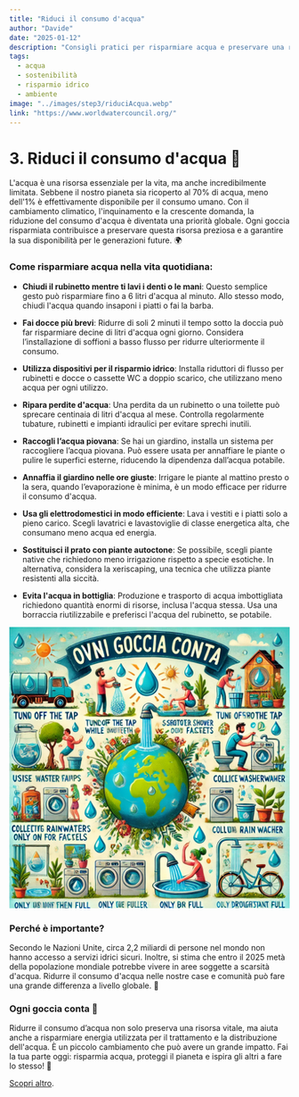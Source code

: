 ```yaml
---
title: "Riduci il consumo d'acqua"
author: "Davide"
date: "2025-01-12"
description: "Consigli pratici per risparmiare acqua e preservare una risorsa vitale per il nostro pianeta."
tags:
  - acqua
  - sostenibilità
  - risparmio idrico
  - ambiente
image: "../images/step3/riduciAcqua.webp"
link: "https://www.worldwatercouncil.org/"
---
```

# 3. Riduci il consumo d'acqua 🚿

L'acqua è una risorsa essenziale per la vita, ma anche incredibilmente limitata. Sebbene il nostro pianeta sia ricoperto al 70% di acqua, meno dell'1% è effettivamente disponibile per il consumo umano. Con il cambiamento climatico, l'inquinamento e la crescente domanda, la riduzione del consumo d'acqua è diventata una priorità globale. Ogni goccia risparmiata contribuisce a preservare questa risorsa preziosa e a garantire la sua disponibilità per le generazioni future. 🌍

### Come risparmiare acqua nella vita quotidiana:

- **Chiudi il rubinetto mentre ti lavi i denti o le mani**: Questo semplice gesto può risparmiare fino a 6 litri d'acqua al minuto. Allo stesso modo, chiudi l'acqua quando insaponi i piatti o fai la barba.

- **Fai docce più brevi**: Ridurre di soli 2 minuti il tempo sotto la doccia può far risparmiare decine di litri d'acqua ogni giorno. Considera l’installazione di soffioni a basso flusso per ridurre ulteriormente il consumo.

- **Utilizza dispositivi per il risparmio idrico**: Installa riduttori di flusso per rubinetti e docce o cassette WC a doppio scarico, che utilizzano meno acqua per ogni utilizzo.

- **Ripara perdite d'acqua**: Una perdita da un rubinetto o una toilette può sprecare centinaia di litri d'acqua al mese. Controlla regolarmente tubature, rubinetti e impianti idraulici per evitare sprechi inutili.

- **Raccogli l’acqua piovana**: Se hai un giardino, installa un sistema per raccogliere l’acqua piovana. Può essere usata per annaffiare le piante o pulire le superfici esterne, riducendo la dipendenza dall’acqua potabile.

- **Annaffia il giardino nelle ore giuste**: Irrigare le piante al mattino presto o la sera, quando l’evaporazione è minima, è un modo efficace per ridurre il consumo d'acqua.

- **Usa gli elettrodomestici in modo efficiente**: Lava i vestiti e i piatti solo a pieno carico. Scegli lavatrici e lavastoviglie di classe energetica alta, che consumano meno acqua ed energia.

- **Sostituisci il prato con piante autoctone**: Se possibile, scegli piante native che richiedono meno irrigazione rispetto a specie esotiche. In alternativa, considera la xeriscaping, una tecnica che utilizza piante resistenti alla siccità.

- **Evita l'acqua in bottiglia**: Produzione e trasporto di acqua imbottigliata richiedono quantità enormi di risorse, inclusa l'acqua stessa. Usa una borraccia riutilizzabile e preferisci l'acqua del rubinetto, se potabile.

![Risparmia acqua](../images/step3/riduciAcqua.webp)

### Perché è importante?

Secondo le Nazioni Unite, circa 2,2 miliardi di persone nel mondo non hanno accesso a servizi idrici sicuri. Inoltre, si stima che entro il 2025 metà della popolazione mondiale potrebbe vivere in aree soggette a scarsità d'acqua. Ridurre il consumo d'acqua nelle nostre case e comunità può fare una grande differenza a livello globale. 🌱

### Ogni goccia conta 🌟

Ridurre il consumo d’acqua non solo preserva una risorsa vitale, ma aiuta anche a risparmiare energia utilizzata per il trattamento e la distribuzione dell'acqua. È un piccolo cambiamento che può avere un grande impatto. Fai la tua parte oggi: risparmia acqua, proteggi il pianeta e ispira gli altri a fare lo stesso! 🚰

[Scopri altro](https://www.worldwatercouncil.org/).
